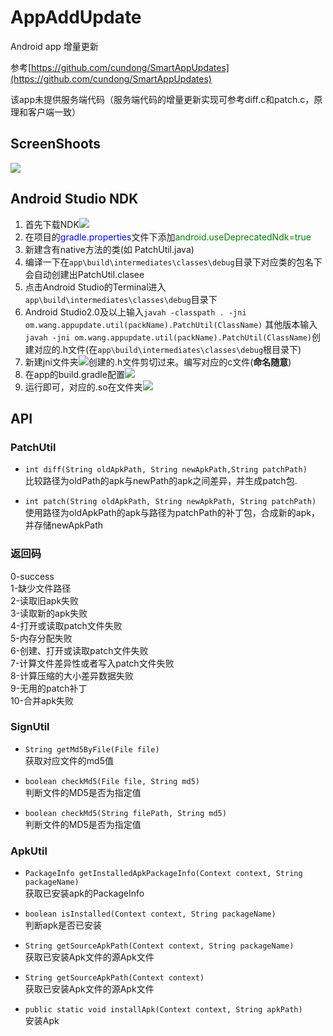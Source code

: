 # AppAddUpdate #
Android app 增量更新 
 
参考[https://github.com/cundong/SmartAppUpdates](https://github.com/cundong/SmartAppUpdates)  

该app未提供服务端代码（服务端代码的增量更新实现可参考diff.c和patch.c，原理和客户端一致）

## ScreenShoots ##
![](http://i.imgur.com/oKn3cZj.jpg)

## Android Studio NDK ##
1. 首先下载NDK![](http://i.imgur.com/r91JpPw.png)
2. 在项目的<font color="blue">gradle.properties</font>文件下添加<font color="green">android.useDeprecatedNdk=true</font>
3. 新建含有native方法的类(如 PatchUtil.java)
4. 编译一下在`app\build\intermediates\classes\debug`目录下对应类的包名下会自动创建出PatchUtil.clasee
5. 点击Android Studio的Terminal进入`app\build\intermediates\classes\debug`目录下
6. Android Studio2.0及以上输入`javah -classpath . -jni om.wang.appupdate.util(packName).PatchUtil(ClassName)` 其他版本输入`javah -jni om.wang.appupdate.util(packName).PatchUtil(ClassName)`创建对应的.h文件(在`app\build\intermediates\classes\debug`根目录下)
7. 新建jni文件夹![](http://i.imgur.com/K0o6P9V.png)创建的.h文件剪切过来。编写对应的c文件(**命名随意**)
8. 在app的build.gradle配置![](http://i.imgur.com/XdEbtDQ.png)
9. 运行即可，对应的.so在文件夹![](http://i.imgur.com/cLwLb9J.png)

## API ##
### PatchUtil ###
- `int diff(String oldApkPath, String newApkPath,String patchPath)`  
 比较路径为oldPath的apk与newPath的apk之间差异，并生成patch包.


- `int patch(String oldApkPath, String newApkPath, String patchPath)`  
使用路径为oldApkPath的apk与路径为patchPath的补丁包，合成新的apk，并存储newApkPath  
### 返回码 ###
0-success  
1-缺少文件路径  
2-读取旧apk失败  
3-读取新的apk失败  
4-打开或读取patch文件失败  
5-内存分配失败  
6-创建、打开或读取patch文件失败  
7-计算文件差异性或者写入patch文件失败  
8-计算压缩的大小差异数据失败  
9-无用的patch补丁  
10-合并apk失败

### SignUtil ###
- `String getMd5ByFile(File file)`  
获取对应文件的md5值

- `boolean checkMd5(File file, String md5)`  
判断文件的MD5是否为指定值

- `boolean checkMd5(String filePath, String md5)`  
判断文件的MD5是否为指定值

### ApkUtil ###


- `PackageInfo getInstalledApkPackageInfo(Context context, String packageName)`  
获取已安装apk的PackageInfo


- `boolean isInstalled(Context context, String packageName)`  
判断apk是否已安装


- `String getSourceApkPath(Context context, String packageName)`  
获取已安装Apk文件的源Apk文件


- `String getSourceApkPath(Context context)`  
获取已安装Apk文件的源Apk文件


- `public static void installApk(Context context, String apkPath)`  
安装Apk
    